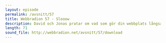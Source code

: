 ```yaml
---
layout: episode
permalink: /avsnitt/57
title: Webbradion 57 - Slooow
description: David och Jonas pratar om vad som gör din webbplats långsam, diskuterar Googles höstrensning och svarar på lyssnarfrågor.
length: 71
sound_file: http://webbradion.net/avsnitt/57/download
---
```



